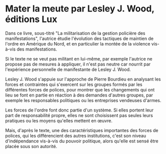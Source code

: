 # Mater la meute par Lesley J. Wood, éditions Lux

Dans ce livre, sous-titré "La militarisation de la gestion policière des manifestations", l'autrice étudie l'évolution des tactiques de maintien de l'ordre en Amérique du Nord, et en particulier la montée de la violence vis-à-vis des manifestations.

Si le texte ne se veut pas militant en lui-même, par exemple l'autrice ne propose pas de mesures à appliquer, il n'est pas neutre car nourrit par l'expérience personnelle de manifestante de Lesley J. Wood.

Lesley J. Wood s'appuie sur l'approche de Pierre Bourdieu en analysant les forces et contraintes qui s'exercent sur les groupes formés par les différentes forces de polices, pour montrer que les changements qui ont lieu se font en partie en réaction à des demandes d'autres groupes, par exemple les responsables politiques ou les entreprises vendeuses d'armes.

Les forces de l'ordre font donc partie d'un système.
Si elles portent leur part de responsabilité propre, elles ne sont choisissent pas seules leurs pratiques ou les moyens qu'elles mettent en œuvre.

Mais, d'après le texte, une des caractéristiques importantes des forces de polices, qui les différencient des autres institutions, c'est son niveau d'indépendance vis-à-vis du pouvoir politique, alors qu'elle est sensé être placée sous son autorité.